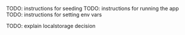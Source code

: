 TODO: instructions for seeding
TODO: instructions for running the app
TODO: instructions for setting env vars

TODO: explain localstorage decision
